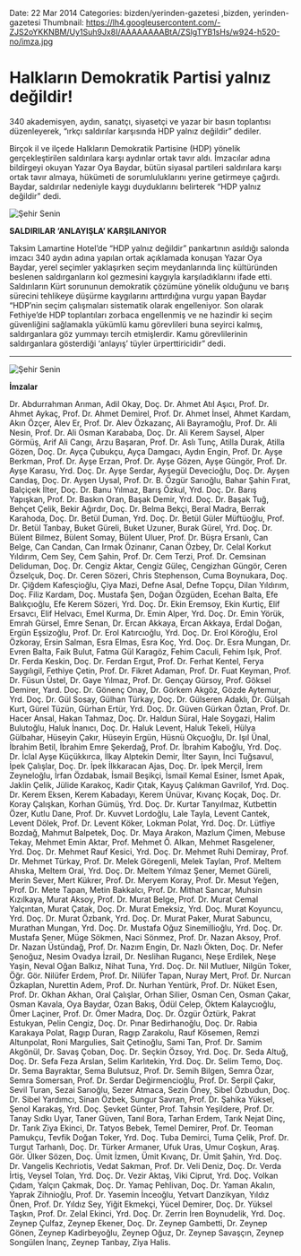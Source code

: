 Date: 22 Mar 2014
Categories: bizden/yerinden-gazetesi ,bizden, yerinden-gazetesi
Thumbnail: https://lh4.googleusercontent.com/-ZJS2oYKKNBM/Uy1Suh9Jx8I/AAAAAAAABtA/ZSlgTYB1sHs/w924-h520-no/imza.jpg


# Halkların Demokratik Partisi yalnız değildir!

340 akademisyen, aydın, sanatçı, siyasetçi ve yazar bir basın toplantısı düzenleyerek, “ırkçı saldırılar karşısında HDP yalnız değildir” dediler.

Birçok il ve ilçede Halkların Demokratik Partisine (HDP) yönelik gerçekleştirilen saldırılara karşı aydınlar ortak tavır aldı. İmzacılar adına bildirgeyi okuyan Yazar Oya Baydar, bütün siyasal partileri saldırılara karşı ortak tavır almaya, hükümeti de sorumluluklarını yerine getirmeye çağırdı. Baydar, saldırılar nedeniyle kaygı duyduklarını belirterek “HDP yalnız değildir” dedi.

![Şehir Senin](https://lh4.googleusercontent.com/-ZJS2oYKKNBM/Uy1Suh9Jx8I/AAAAAAAABtA/ZSlgTYB1sHs/w924-h520-no/imza.jpg)

**SALDIRILAR ‘ANLAYIŞLA’ KARŞILANIYOR**

Taksim Lamartine Hotel’de “HDP yalnız değildir” pankartının asıldığı salonda imzacı 340 aydın adına yapılan ortak açıklamada konuşan Yazar Oya Baydar, yerel seçimler yaklaşırken seçim meydanlarında linç kültüründen beslenen saldırganların kol gezmesini kaygıyla karşıladıklarını ifade etti. Saldırıların Kürt sorununun demokratik çözümüne yönelik olduğunu ve  barış sürecini tehlikeye düşürme kaygılarını arttırdığına vurgu yapan Baydar “HDP’nin seçim çalışmaları sistematik olarak engelleniyor. Son olarak Fethiye’de HDP toplantıları zorbaca engellenmiş ve ne hazindir ki seçim güvenliğini sağlamakla yükümlü kamu görevlileri buna seyirci kalmış, saldırganlara göz yummayı tercih etmişlerdir. Kamu görevlilerinin saldırganlara gösterdiği ‘anlayış’ tüyler ürperttiricidir” dedi.

---

![Şehir Senin](https://lh5.googleusercontent.com/-n5GujNdXsGI/Uy1Sg-zlRMI/AAAAAAAABso/M7MnPN0YvRw/w470-h520-no/yesilcizgi1.jpg)

**İmzalar**

Dr. Abdurrahman Arıman, Adil Okay, Doç. Dr. Ahmet Atıl Aşıcı, Prof. Dr. Ahmet Aykaç, Prof. Dr. Ahmet Demirel, Prof. Dr. Ahmet İnsel, Ahmet Kardam, Akın Özçer, Alev Er, Prof. Dr. Alev Özkazanç, Ali Bayramoğlu, Prof. Dr. Ali Nesin, Prof. Dr. Ali Osman Karababa, Doç. Dr. Ali Kerem Saysel, Alper Görmüş, Arif Ali Cangı, Arzu Başaran, Prof. Dr. Aslı Tunç, Atilla Durak, Atilla Gözen, Doç. Dr. Ayça Çubukçu, Ayça Damgacı, Aydın Engin, Prof. Dr. Ayşe Berkman, Prof. Dr. Ayşe Erzan, Prof. Dr. Ayşe Gözen, Ayşe Güngör, Prof. Dr. Ayşe Karasu, Yrd. Doç. Dr. Ayşe Serdar, Ayşegül Devecioğlu, Doç. Dr. Ayşen Candaş, Doç. Dr. Ayşen Uysal, Prof. Dr. B. Özgür Sarıoğlu, Bahar Şahin Fırat, Balçiçek İlter, Doç. Dr. Banu Yılmaz, Barış Özkul, Yrd. Doç. Dr. Barış Yapışkan, Prof. Dr. Baskın Oran, Başak Demir, Yrd. Doç. Dr. Başak Tuğ, Behçet Çelik, Bekir Ağırdır, Doç. Dr. Belma Bekçi, Beral Madra, Berrak Karahoda, Doç. Dr. Betül Duman, Yrd. Doç. Dr. Betül Güler Müftüoğlu, Prof. Dr. Betül Tanbay, Buket Güreli, Buket Uzuner, Burak Gürel, Yrd. Doç. Dr. Bülent Bilmez, Bülent Somay, Bülent Uluer, Prof. Dr. Büşra Ersanlı, Can Belge, Can Candan, Can Irmak Özinanır, Canan Özbey, Dr. Celal Korkut Yıldırım, Cem Sey, Cem Şahin, Prof. Dr. Cem Terzi, Prof. Dr. Cemsinan Deliduman, Doç. Dr. Cengiz Aktar, Cengiz Güleç, Cengizhan Güngör, Ceren Özselçuk, Doç. Dr. Ceren Sözeri, Chris Stephenson, Cuma Boynukara, Doç. Dr. Çiğdem Kafesçioğlu, Çiya Mazi, Defne Asal, Defne Topçu, Dilan Yıldırım, Doç. Filiz Kardam, Doç. Mustafa Şen, Doğan Özgüden, Ecehan Balta, Efe Balıkçıoğlu, Efe Kerem Sözeri, Yrd. Doç. Dr. Ekin Eremsoy, Ekin Kurtiç, Elif Ersavcı, Elif Helvacı, Emel Kurma, Dr. Emin Alper, Yrd. Doç. Dr. Emin Yörük, Emrah Gürsel, Emre Senan, Dr. Ercan Akkaya, Ercan Akkaya, Erdal Doğan, Ergün Eşsizoğlu, Prof. Dr. Erol Katırcıoğlu, Yrd. Doç. Dr. Erol Köroğlu, Erol Özkoray, Ersin Salman, Esra Elmas, Esra Koç, Yrd. Doç. Dr. Esra Mungan, Dr. Evren Balta, Faik Bulut, Fatma Gül Karagöz, Fehim Caculi, Fehim Işık, Prof. Dr. Ferda Keskin, Doç. Dr. Ferdan Ergut, Prof. Dr. Ferhat Kentel, Ferya Saygılıgil, Fethiye Çetin, Prof. Dr. Fikret Adaman, Prof. Dr. Fuat Keyman, Prof. Dr. Füsun Üstel, Dr. Gaye Yılmaz, Prof. Dr. Gençay Gürsoy, Prof. Göksel Demirer, Yard. Doç. Dr. Gönenç Onay, Dr. Görkem Akgöz, Gözde Aytemur, Yrd. Doç. Dr. Gül Sosay, Gülhan Türkay, Doç. Dr. Gülseren Adaklı, Dr. Gülşah Kurt, Gürel Tüzün, Gürhan Ertür, Yrd. Doç. Dr. Güven Gürkan Öztan, Prof. Dr. Hacer Ansal, Hakan Tahmaz, Doç. Dr. Haldun Süral, Hale Soygazi, Halim Bulutoğlu, Haluk İnanıcı, Doç. Dr. Haluk Levent, Haluk Tekeli, Hülya Gülbahar, Hüseyin Çakır, Hüseyin Ergün, Hüsnü Okçuoğlu, Dr. Işıl Ünal, İbrahim Betil, İbrahim Emre Şekerdağ, Prof. Dr. İbrahim Kaboğlu, Yrd. Doç. Dr. İclal Ayşe Küçükkırca, İlkay Alptekin Demir, İlter Sayın, İnci Tuğsavul, İpek Çalışlar, Doç. Dr. İpek İlkkaracan Ajas, Doç. Dr. İpek Merçil, İrem Zeyneloğlu, İrfan Özdabak, İsmail Beşikçi, İsmail Kemal Esiner, İsmet Apak, Jaklin Çelik, Jülide Karakoç, Kadir Çıtak, Kayuş Çalıkman Gavrilof, Yrd. Doç. Dr. Kerem Eksen, Kerem Kabadayı, Kerem Ünüvar, Kıvanç Koçak, Doç. Dr. Koray Çalışkan, Korhan Gümüş, Yrd. Doç. Dr. Kurtar Tanyılmaz, Kutbettin Özer, Kutlu Dane, Prof. Dr. Kuvvet Lordoğlu, Lale Tayla, Levent Cantek, Levent Dölek, Prof. Dr. Levent Köker, Lokman Polat, Yrd. Doç. Dr. Lütfiye Bozdağ, Mahmut Balpetek, Doç. Dr. Maya Arakon, Mazlum Çimen, Mebuse Tekay, Mehmet Emin Aktar, Prof. Mehmet Ö. Alkan, Mehmet Rasgelener, Yrd. Doç. Dr. Mehmet Rauf Kesici, Yrd. Doç. Dr. Mehmet Ruhi Demiray, Prof. Dr. Mehmet Türkay, Prof. Dr. Melek Göregenli, Melek Taylan, Prof. Meltem Ahıska, Meltem Oral, Yrd. Doç. Dr. Meltem Yılmaz Şener, Memet Güreli, Merin Sever, Mert Kükrer, Prof. Dr. Meryem Koray, Prof. Dr. Mesut Yeğen, Prof. Dr. Mete Tapan, Metin Bakkalcı, Prof. Dr. Mithat Sancar, Muhsin Kızılkaya, Murat Aksoy, Prof. Dr. Murat Belge, Prof. Dr. Murat Cemal Yalçıntan, Murat Çatak, Doç. Dr. Murat Emeksiz, Yrd. Doç. Murat Koyuncu, Yrd. Doç. Dr. Murat Özbank, Yrd. Doç. Dr. Murat Paker, Murat Sabuncu, Murathan Mungan, Yrd. Doç. Dr. Mustafa Oğuz Sinemillioğlu, Yrd. Doç. Dr. Mustafa Şener, Müge Sökmen, Naci Sönmez, Prof. Dr. Nazan Aksoy, Prof. Dr. Nazan Üstündağ, Prof. Dr. Nazım Engin, Dr. Nazlı Ökten, Doç. Dr. Nefer Şenoğuz, Nesim Ovadya İzrail, Dr. Neslihan Rugancı, Neşe Erdilek, Neşe Yaşin, Neval Oğan Balkız, Nihat Tuna, Yrd. Doç. Dr. Nil Mutluer, Nilgün Toker, Öğr. Gör. Nilüfer Erdem, Prof. Dr. Nilüfer Tapan, Nuray Mert, Prof. Dr. Nurcan Özkaplan, Nurettin Adem, Prof. Dr. Nurhan Yentürk, Prof. Dr. Nüket Esen, Prof. Dr. Okhan Akhan, Oral Çalışlar, Orhan Silier, Osman Cen, Osman Çakar, Osman Kavala, Oya Baydar, Ozan Bakış, Ödül Celep, Öktem Kalaycıoğlu, Ömer Laçiner, Prof. Dr. Ömer Madra, Doç. Dr. Özgür Öztürk, Pakrat Estukyan, Pelin Cengiz, Doç. Dr. Pınar Bedirhanoğlu, Doç. Dr. Rabia Karakaya Polat, Ragıp Duran, Ragıp Zarakolu, Rauf Kösemen, Remzi Altunpolat, Roni Margulies, Sait Çetinoğlu, Sami Tan, Prof. Dr. Samim Akgönül, Dr. Savaş Çoban, Doç. Dr. Seçkin Özsoy, Yrd. Doç. Dr. Seda Altuğ, Doç. Dr. Sefa Feza Arslan, Selim Karlıtekin, Yrd. Doç. Dr. Selim Temo, Doç. Dr. Sema Bayraktar, Sema Bulutsuz, Prof. Dr. Semih Bilgen, Semra Özar, Semra Somersan, Prof. Dr. Serdar Değirmencioğlu, Prof. Dr. Serpil Çakır, Sevil Turan, Sezai Sarıoğlu, Sezer Atmaca, Sezin Öney, Sibel Özbudun, Doç. Dr. Sibel Yardımcı, Sinan Özbek, Sungur Savran, Prof. Dr. Şahika Yüksel, Şenol Karakaş, Yrd. Doç. Şevket Günter, Prof. Tahsin Yeşildere, Prof. Dr. Tanay Sıdkı Uyar, Taner Güven, Tanıl Bora, Tarhan Erdem, Tarık Nejat Dinç, Dr. Tarık Ziya Ekinci, Dr. Tatyos Bebek, Temel Demirer, Prof. Dr. Teoman Pamukçu, Tevfik Doğan Toker, Yrd. Doç. Tuba Demirci, Tuma Çelik, Prof. Dr. Turgut Tarhanlı, Doç. Dr. Türker Armaner, Ufuk Uras, Umur Coşkun, Araş. Gör. Ülker Sözen, Doç. Ümit İzmen, Ümit Kıvanç, Dr. Ümit Şahin, Yrd. Doç. Dr. Vangelis Kechriotis, Vedat Sakman, Prof. Dr. Veli Deniz, Doç. Dr. Verda İrtiş, Veysel Tolan, Yrd. Doç. Dr. Vezir Aktaş, Viki Ciprut, Yrd. Doç. Volkan Çıdam, Yalçın Çakmak, Doç. Dr. Yamaç Pehlivan, Doç. Dr. Yaman Akalın, Yaprak Zihnioğlu, Prof. Dr. Yasemin İnceoğlu, Yetvart Danzikyan, Yıldız Önen, Prof. Dr. Yıldız Sey, Yiğit Ekmekçi, Yücel Demirer, Doç. Dr. Yüksel Taşkın, Prof. Dr. Zelal Ekinci, Yrd. Doç. Dr. Zerrin İren Boynudelik, Yrd. Doç. Zeynep Çulfaz, Zeynep Ekener, Doç. Dr. Zeynep Gambetti, Dr. Zeynep Gönen, Zeynep Kadirbeyoğlu, Zeynep Oğuz, Dr. Zeynep Savaşçın, Zeynep Songülen İnanç, Zeynep Tanbay, Ziya Halis.

